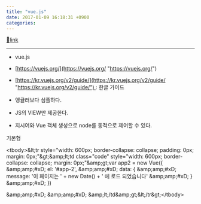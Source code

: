 ```yaml
---
title: "vue.js"
date: 2017-01-09 16:18:31 +0900
categories: 
---
```

[🔗link](http://www.mins01.com/mh/tech/read/1053)
***


  
- vue.js
- [https://vuejs.org/](https://vuejs.org/ "https://vuejs.org/")
- [https://kr.vuejs.org/v2/guide/](https://kr.vuejs.org/v2/guide/ "https://kr.vuejs.org/v2/guide/") : 한글 가이드

- 앵귤러보다 심플하다.
- JS의 VIEW만 제공한다.
- 지시어와 Vue 객체 생성으로 node를 동적으로 제어할 수 있다.

기본형



<table style="width: 600px; padding: 0px; margin: 0px; color: rgb(52, 73, 94); font-family: &quot;Source Sans Pro&quot;, &quot;Helvetica Neue&quot;, Arial, sans-serif; font-size: 15px;">&lt;tbody&gt;&amp;lt;tr style="width: 600px; border-collapse: collapse; padding: 0px; margin: 0px;"&amp;gt;&amp;amp;lt;td class="code" style="width: 600px; border-collapse: collapse; margin: 0px;"&amp;amp;gt;var app2 = new Vue({  &amp;amp;amp;#xD;
  el: '#app-2',  &amp;amp;amp;#xD;
  data: {  &amp;amp;amp;#xD;
    message: '이 페이지는 ' + new Date() + ' 에 로드 되었습니다'  &amp;amp;amp;#xD;
  }  &amp;amp;amp;#xD;
})

&amp;amp;amp;#xD;
&amp;amp;amp;#xD;
&amp;amp;lt;/td&amp;amp;gt;&amp;lt;/tr&amp;gt;&lt;/tbody&gt;</table>
